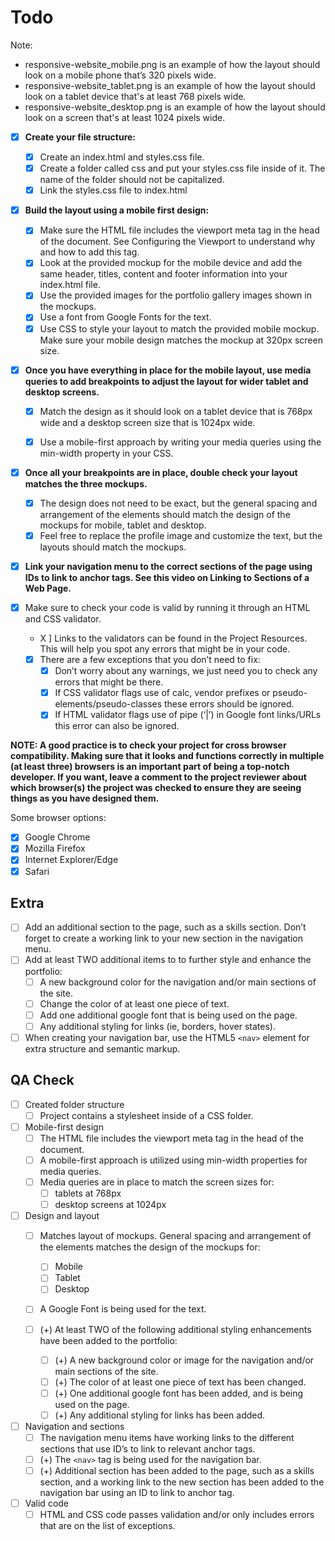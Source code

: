 ﻿# Todo

Note: 
  - responsive-website_mobile.png is an example of how the layout should look on a mobile phone that’s 320 pixels wide.
  - responsive-website_tablet.png is an example of how the layout should look on a tablet device that's at least 768 pixels wide.
  - responsive-website_desktop.png is an example of how the layout should look on a screen that's at least 1024 pixels wide.


  - [X] **Create your file structure:**

    - [X] Create an index.html and styles.css file.
    - [X] Create a folder called css and put your styles.css file inside of it. The name of the folder should not be capitalized.
    - [X] Link the styles.css file to index.html

  - [X] **Build the layout using a mobile first design:**

    - [X] Make sure the HTML file includes the viewport meta tag in the head of the document. See Configuring the Viewport to understand why and how to add this tag.
    - [X] Look at the provided mockup for the mobile device and add the same header, titles, content and footer information into your index.html file.
    - [x] Use the provided images for the portfolio gallery images shown in the mockups.
    - [X] Use a font from Google Fonts for the text.
    - [X] Use CSS to style your layout to match the provided mobile mockup. Make sure your mobile design matches the mockup at 320px screen size.

  - [X] **Once you have everything in place for the mobile layout, use media queries to add breakpoints to adjust the layout for wider tablet and desktop screens.**

    - [X] Match the design as it should look on a tablet device that is 768px wide and a desktop screen size that is 1024px wide.
    - [X] Use a mobile-first approach by writing your media queries using the min-width property in your CSS.


  - [X] **Once all your breakpoints are in place, double check your layout matches the three mockups.**

    - [X] The design does not need to be exact, but the general spacing and arrangement of the elements should match the design of the mockups for mobile, tablet and desktop.
    - [X] Feel free to replace the profile image and customize the text, but the layouts should match the mockups.

  - [X] **Link your navigation menu to the correct sections of the page using IDs to link to anchor tags. See this video on Linking to Sections of a Web Page.**

  - [X] Make sure to check your code is valid by running it through an HTML and CSS validator.
    - X ] Links to the validators can be found in the Project Resources. This will help you spot any errors that might be in your code.
    - [X] There are a few exceptions that you don’t need to fix:
      - [X] Don’t worry about any warnings, we just need you to check any errors that might be there.
      - [X] If CSS validator flags use of calc, vendor prefixes or pseudo-elements/pseudo-classes these errors should be ignored.
      - [X] If HTML validator flags use of pipe (‘|’) in Google font links/URLs this error can also be ignored.

**NOTE: A good practice is to check your project for cross browser compatibility. Making sure that it looks and functions correctly in multiple (at least three) browsers is an important part of being a top-notch developer. If you want, leave a comment to the project reviewer about which browser(s) the project was checked to ensure they are seeing things as you have designed them.**

Some browser options:

  - [X] Google Chrome
  - [X] Mozilla Firefox
  - [X] Internet Explorer/Edge
  - [X] Safari

## Extra

  - [ ] Add an additional section to the page, such as a skills section. Don’t forget to create a working link to your new section in the navigation menu.
  - [ ] Add at least TWO additional items to to further style and enhance the portfolio:
      - [ ] A new background color for the navigation and/or main sections of the site.
      - [ ] Change the color of at least one piece of text.
      - [ ] Add one additional google font that is being used on the page.
      - [ ] Any additional styling for links (ie, borders, hover states).

  - [ ] When creating your navigation bar, use the HTML5 `<nav>` element for extra structure and semantic markup.

## QA Check 

  - [ ] Created folder structure 
    - [ ] Project contains a stylesheet inside of a CSS folder. 
  - [ ] Mobile-first design
    - [ ] The HTML file includes the viewport meta tag in the head of the document.
    - [ ] A mobile-first approach is utilized using min-width properties for media queries.
    - [ ] Media queries are in place to match the screen sizes for:
      - [ ] tablets at 768px
      - [ ] desktop screens at 1024px
  - [ ] Design and layout
    - [ ] Matches layout of mockups. General spacing and arrangement of the elements matches the design of the mockups for:
      - [ ] Mobile
      - [ ] Tablet
      - [ ] Desktop
    - [ ] A Google Font is being used for the text.

    - [ ] (+) At least TWO of the following additional styling enhancements have been added to the portfolio:
      - [ ] (+) A new background color or image for the navigation and/or main sections of the site.
      - [ ] (+) The color of at least one piece of text has been changed.
      - [ ] (+) One additional google font has been added, and is being used on the page.
      - [ ] (+) Any additional styling for links has been added.

  - [ ] Navigation and sections
    - [ ] The navigation menu items have working links to the different sections that use ID’s to link to relevant anchor tags.
    - [ ] (+) The `<nav>` tag is being used for the navigation bar.
    - [ ] (+) Additional section has been added to the page, such as a skills section, and a working link to the new section has been added to the navigation bar using an ID to link to anchor tag.

  - [ ] Valid code
    - [ ] HTML and CSS code passes validation and/or only includes errors that are on the list of exceptions.